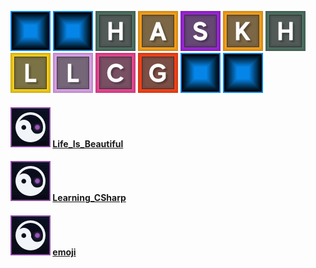 ![Sperator](https://github.com/haskellcg/Blog_Pictures/blob/master/ICONS/OIK_5/OIK_5%20(73).jpg)
![Sperator](https://github.com/haskellcg/Blog_Pictures/blob/master/ICONS/OIK_5/OIK_5%20(73).jpg)
![H](https://github.com/haskellcg/Blog_Pictures/blob/master/ICONS/OIK_4/OIK_4%20(1).jpg)
![A](https://github.com/haskellcg/Blog_Pictures/blob/master/ICONS/OIK_4/OIK_4%20(269).jpg)
![S](https://github.com/haskellcg/Blog_Pictures/blob/master/ICONS/OIK_4/OIK_4%20(300).jpg)
![K](https://github.com/haskellcg/Blog_Pictures/blob/master/ICONS/OIK_4/OIK_4%20(143).jpg)
![E](https://github.com/haskellcg/Blog_Pictures/blob/master/ICONS/OIK_4/OIK_4%20(1).jpg)
![L](https://github.com/haskellcg/Blog_Pictures/blob/master/ICONS/OIK_4/OIK_4%20(256).jpg)
![L](https://github.com/haskellcg/Blog_Pictures/blob/master/ICONS/OIK_4/OIK_4%20(379).jpg)
![C](https://github.com/haskellcg/Blog_Pictures/blob/master/ICONS/OIK_4/OIK_4%20(120).jpg)
![G](https://github.com/haskellcg/Blog_Pictures/blob/master/ICONS/OIK_4/OIK_4%20(277).jpg)
![Sperator](https://github.com/haskellcg/Blog_Pictures/blob/master/ICONS/OIK_5/OIK_5%20(73).jpg)
![Sperator](https://github.com/haskellcg/Blog_Pictures/blob/master/ICONS/OIK_5/OIK_5%20(73).jpg)


#### ![TaiChi](https://github.com/haskellcg/Blog_Pictures/blob/master/ICONS/ZUP_9/ZUP_9%20(705).jpg) [Life_Is_Beautiful](https://github.com/haskellcg/Life_Is_Beautiful)
#### ![TaiChi](https://github.com/haskellcg/Blog_Pictures/blob/master/ICONS/ZUP_9/ZUP_9%20(705).jpg) [Learning_CSharp](https://github.com/haskellcg/Learning_CSharp)
#### ![TaiChi](https://github.com/haskellcg/Blog_Pictures/blob/master/ICONS/ZUP_9/ZUP_9%20(705).jpg) [emoji](https://www.webfx.com/tools/emoji-cheat-sheet/)
